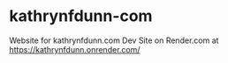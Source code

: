 # kathrynfdunn-com
Website for kathrynfdunn.com
Dev Site on Render.com at https://kathrynfdunn.onrender.com/
